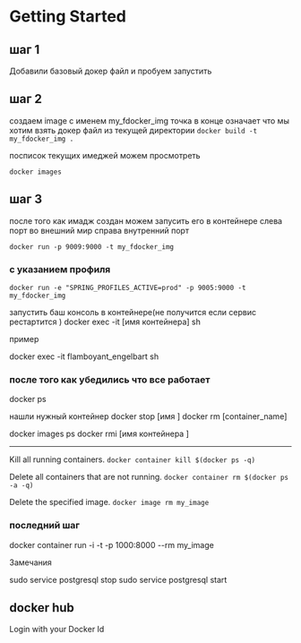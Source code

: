 # Getting Started

## шаг 1 
Добавили базовый докер файл и пробуем запустить  
## шаг 2
создаем image c именем my_fdocker_img 
точка в конце означает что мы хотим взять докер файл из текущей директории
``` docker build -t my_fdocker_img . ```

посписок текущих имеджей можем просмотреть

``` docker images ``` 
## шаг 3 
после того как имадж создан можем запусить его в контейнере 
слева порт во внешний мир справа внутренний порт 

``` docker run -p 9009:9000 -t my_fdocker_img ```
### c указанием профиля

``` docker run -e "SPRING_PROFILES_ACTIVE=prod" -p 9005:9000 -t my_fdocker_img ```


запустить баш консоль в контейнере(не получится если сервис рестартится )
 docker exec -it  [имя контейнера] sh 

 пример 

 docker exec -it   flamboyant_engelbart  sh
 


### после того как убедились что все работает 
docker ps 

нашли нужный контейнер 
docker stop [имя ]
docker rm [container_name]

docker images ps 
docker rmi [имя контейнера ]

***************************

 Kill all running containers.
``` docker container kill $(docker ps -q) ``` 

Delete all containers that are not running.
``` docker container rm $(docker ps -a -q) ```

Delete the specified image. 
``` docker image rm my_image ```



### последний шаг 


docker container run -i -t -p 1000:8000 --rm my_image

Замечания 

sudo service postgresql stop
sudo service postgresql start

## docker hub 
Login with your Docker Id

